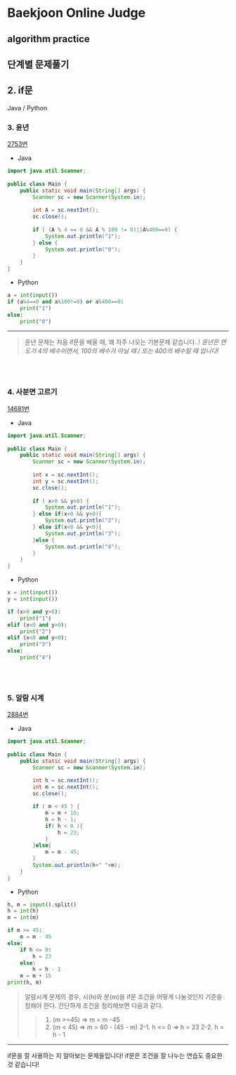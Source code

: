 # Baekjoon Online Judge

## algorithm practice

## 단계별 문제풀기

## 2. if문

Java / Python
<br>

### 3. 윤년
[2753번](https://www.acmicpc.net/problem/2753) 

- Java
```java
import java.util.Scanner;
 
public class Main {
	public static void main(String[] args) {
		Scanner sc = new Scanner(System.in);
 
		int A = sc.nextInt();
		sc.close();
        
		if ( (A % 4 == 0 && A % 100 != 0)||A%400==0) {
 			System.out.println("1");
		} else {
 			System.out.println("0");
		}
	}
}
```


- Python
~~~~python
a = int(input())
if (a%4==0 and a%100!=0) or a%400==0:
    print("1")
else:
    print("0")
~~~~

---
>윤년 문제는 처음 if문을 배울 때, 꽤 자주 나오는 기본문제 같습니다..!
*윤년은 연도가 4의 배수이면서, 100의 배수가 아닐 때 / 또는 400의 배수일 때 입니다!*

<br><br>

### 4. 사분면 고르기
[14681번](https://www.acmicpc.net/problem/14681) 

- Java
~~~java
import java.util.Scanner;
 
public class Main {
	public static void main(String[] args) {
		Scanner sc = new Scanner(System.in);
 
		int x = sc.nextInt();
		int y = sc.nextInt();
		sc.close();
        
		if ( x>0 && y>0) {
 			System.out.println("1");
		} else if(x<0 && y>0){
			System.out.println("2");
		} else if(x<0 && y<0){
			System.out.println("3");
		}else {
			System.out.println("4");
		}
	}
}
~~~

- Python
```python
x = int(input())
y = int(input())

if (x>0 and y>0):
    print("1")
elif (x<0 and y>0):
    print("2")
elif (x<0 and y<0):
    print("3")
else:
    print("4")
```

<br><br>

### 5. 알람 시계
[2884번](https://www.acmicpc.net/problem/2884)

- Java
```java
import java.util.Scanner;
 
public class Main {
	public static void main(String[] args) {
		Scanner sc = new Scanner(System.in);
 
		int h = sc.nextInt();
		int m = sc.nextInt();
		sc.close();

		if ( m < 45 ) {
			m = m + 15;
			h = h - 1;
			if( h < 0 ){
				h = 23;
			}
		}else{
			m = m - 45;
		}
		System.out.println(h+" "+m);
	}
}
````

- Python
```python
h, m = input().split()
h = int(h)
m = int(m)

if m >= 45:
    m = m - 45
else:
    if h <= 0:
        h = 23
    else: 
        h = h - 1
    m = m + 15
print(h, m)
```

>알람시계 문제의 경우,
시(h)와 분(m)을 if문 조건을 어떻게 나눌것인지 기준을 정해야 한다.
간단하게 조건을 정리해보면 다음과 같다.
>> 1. (m >=45) => m = m -45
>>2. (m < 45) => m = 60 - (45 - m)
>>	 2-1. h <= 0 => h = 23
>>	 2-2. h = h - 1


---
if문을 잘 사용하는 지 알아보는 문제들입니다!
if문은 조건을 잘 나누는 연습도 중요한 것 같습니다!
